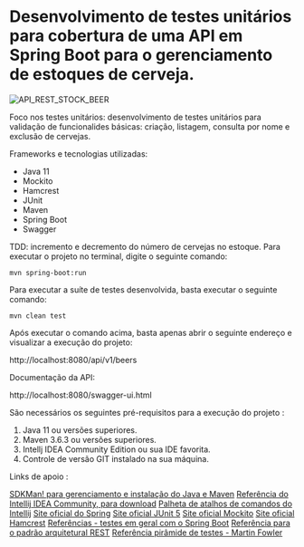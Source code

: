 #  Desenvolvimento de testes unitários para cobertura de uma API em Spring Boot para o gerenciamento de estoques de cerveja.


![API_REST_STOCK_BEER](https://i.imgur.com/RPVJDJN.png "API_REST_STOCK_BEER")

Foco nos testes unitários: desenvolvimento de testes unitários para validação de funcionalides básicas: criação, listagem, consulta por nome e exclusão de cervejas.

Frameworks e tecnologias utilizadas: 

 -   Java 11
-    Mockito 
-    Hamcrest
-    JUnit
-    Maven
-    Spring Boot
-    Swagger

TDD:  incremento e decremento do número de cervejas no estoque.
Para executar o projeto no terminal, digite o seguinte comando:

`mvn spring-boot:run `

Para executar a suíte de testes desenvolvida, basta executar o seguinte comando:

`mvn clean test`

Após executar o comando acima, basta apenas abrir o seguinte endereço e visualizar a execução do projeto:

http://localhost:8080/api/v1/beers

Documentação da API:

http://localhost:8080/swagger-ui.html

São necessários os seguintes pré-requisitos para a execução do projeto :

1. Java 11 ou versões superiores.
2. Maven 3.6.3 ou versões superiores.
3. Intellj IDEA Community Edition ou sua IDE favorita.
4. Controle de versão GIT instalado na sua máquina.

Links de apoio :

[SDKMan! para gerenciamento e instalação do Java e Maven](https://sdkman.io/ "SDKMan! para gerenciamento e instalação do Java e Maven")
[Referência do Intellij IDEA Community, para download](https://www.jetbrains.com/idea/download "Referência do Intellij IDEA Community, para download")
[Palheta de atalhos de comandos do Intellij](https://resources.jetbrains.com/storage/products/intellij-idea/docs/IntelliJIDEA_ReferenceCard.pdf "Palheta de atalhos de comandos do Intellij")
[Site oficial do Spring](https://spring.io/ "Site oficial do Spring")
[Site oficial JUnit 5](https://junit.org/junit5/docs/current/user-guide/ "Site oficial JUnit 5")
[Site oficial Mockito](https://site.mockito.org/ "Site oficial Mockito")
[Site oficial Hamcrest](http://hamcrest.org/JavaHamcrest/ "Site oficial Hamcrest")
[Referências - testes em geral com o Spring Boot](https://www.baeldung.com/spring-boot-testing "Referências - testes em geral com o Spring Boot")
[Referência para o padrão arquitetural REST](https://restfulapi.net/ "Referência para o padrão arquitetural REST")
[Referência pirâmide de testes - Martin Fowler](https://martinfowler.com/articles/practical-test-pyramid.html#TheImportanceOftestAutomation "Referência pirâmide de testes - Martin Fowler")


